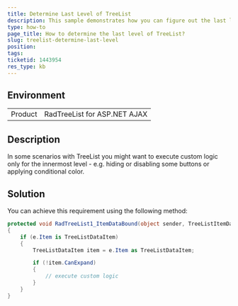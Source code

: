 ```yaml
---
title: Determine Last Level of TreeList
description: This sample demonstrates how you can figure out the last level of RadTreeList?
type: how-to
page_title: How to determine the last level of TreeList?
slug: treelist-determine-last-level
position: 
tags: 
ticketid: 1443954
res_type: kb
---
```


## Environment
<table>
	<tbody>
		<tr>
			<td>Product</td>
			<td>RadTreeList for ASP.NET AJAX</td>
		</tr>
	</tbody>
</table>


## Description

In some scenarios with TreeList you might want to execute custom logic only for the innermost level - e.g. hiding or disabling some buttons or applying conditional color.

## Solution

You can achieve this requirement using the following method:
````C#
protected void RadTreeList1_ItemDataBound(object sender, TreeListItemDataBoundEventArgs e)
{
    if (e.Item is TreeListDataItem)
    {
        TreeListDataItem item = e.Item as TreeListDataItem;

        if (!item.CanExpand)
        {
            // execute custom logic
        }
    }
}
````



